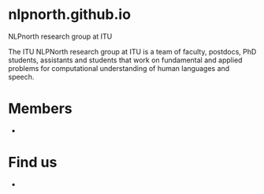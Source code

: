 # nlpnorth.github.io
NLPnorth research group at ITU

The ITU NLPNorth research group at ITU is a team of faculty, postdocs, PhD students, assistants and students that work on fundamental and applied problems for computational understanding of human languages and speech.

# Members

- 

# Find us 

- 
